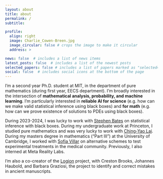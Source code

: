 ```yaml
---
layout: about
title: about
permalink: /
subtitle:

profile:
  align: right
  image: Charlie_Cowen-Breen.jpg
  image_circular: false # crops the image to make it circular
  address: >

news: false  # includes a list of news items
latest_posts: false  # includes a list of the newest posts
selected_papers: false # includes a list of papers marked as "selected={true}"
social: false  # includes social icons at the bottom of the page
---
```


I’m a second year Ph.D. student at MIT, in the department of pure mathematics (during first year, EECS department). I’m broadly interested in the intersection of **mathematical analysis, probability, and machine learning**. I’m particularly interested in **reliable AI for science** (e.g. how can we make valid statistical inference using black boxes) and **for math** (e.g. how can we prove existence of solutions to PDEs using black boxes).

During 2023-2024, I was lucky to work with [Stephen Bates](https://stephenbates19.github.io) on statistical inference with black boxes. During my undergraduate work at Princeton, I studied pure mathematics and was very lucky to work with [Ching-Yao Lai](https://icyphysics.stanford.edu). During my masters degree in mathematics (“Part III”) at the University of Cambridge, I worked with [Sofia Villar](https://www.mrc-bsu.cam.ac.uk/staff/sofia-villar-2/) on alternative schemes to test experimental treatments in the medical community. Previously, I also interned at Meta Reality Labs.

I’m also a co-creator of the [Logion](https://www.logionproject.princeton.edu/) project, with Creston Brooks, Johannes Haubold, and Barbara Graziosi, the project to identify and correct mistakes in ancient manuscripts.
